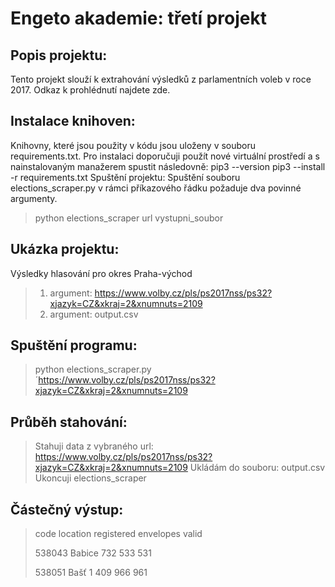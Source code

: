 # Engeto akademie: třetí projekt 

## Popis projektu:

Tento projekt slouží k extrahování výsledků z parlamentních voleb v roce 2017.
Odkaz k prohlédnutí najdete zde.

## Instalace knihoven:

Knihovny, které jsou použity v kódu jsou uloženy v souboru requirements.txt.
Pro instalaci doporučuji použít nové virtuální prostředí a s nainstalovaným manažerem spustit následovně:
pip3 --version
pip3 --install -r requirements.txt
Spuštění projektu:
Spuštění souboru elections_scraper.py v rámci příkazového řádku požaduje dva povinné argumenty.

> python elections_scraper url vystupni_soubor

## Ukázka projektu:
Výsledky hlasování pro okres Praha-východ
> 1. argument: https://www.volby.cz/pls/ps2017nss/ps32?xjazyk=CZ&xkraj=2&xnumnuts=2109
> 2. argument: output.csv

## Spuštění programu:

> python elections_scraper.py ´https://www.volby.cz/pls/ps2017nss/ps32?xjazyk=CZ&xkraj=2&xnumnuts=2109

## Průběh stahování:

> Stahuji data z vybraného url: https://www.volby.cz/pls/ps2017nss/ps32?xjazyk=CZ&xkraj=2&xnumnuts=2109
> Ukládám do souboru: output.csv
> Ukoncuji elections_scraper

## Částečný výstup:

> code	    location	registered	envelopes	valid
>
> 538043	Babice	    732	        533	        531
> 
> 538051	Bašť	    1 409	    966	        961


